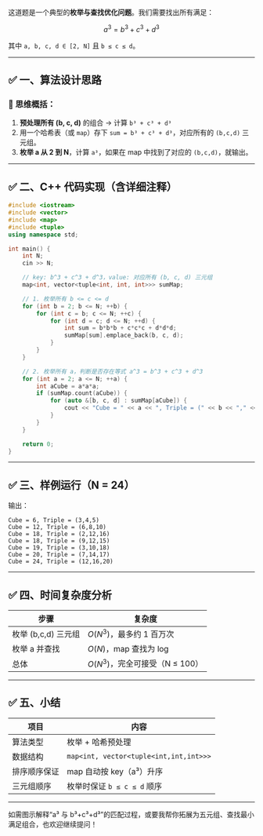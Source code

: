 这道题是一个典型的**枚举与查找优化问题**。我们需要找出所有满足：

$$
a^3 = b^3 + c^3 + d^3
$$

其中 `a, b, c, d ∈ [2, N]` 且 `b ≤ c ≤ d`。

---

## ✅ 一、算法设计思路

### 🧠 思维概括：

1. **预处理所有 (b, c, d)** 的组合 → 计算 `b³ + c³ + d³`
2. 用一个哈希表（或 `map`）存下 `sum = b³ + c³ + d³`，对应所有的 `(b,c,d)` 三元组。
3. **枚举 a 从 2 到 N**，计算 `a³`，如果在 map 中找到了对应的 `(b,c,d)`，就输出。

---

## ✅ 二、C++ 代码实现（含详细注释）

```cpp
#include <iostream>
#include <vector>
#include <map>
#include <tuple>
using namespace std;

int main() {
    int N;
    cin >> N;

    // key: b^3 + c^3 + d^3，value: 对应所有 (b, c, d) 三元组
    map<int, vector<tuple<int, int, int>>> sumMap;

    // 1. 枚举所有 b <= c <= d
    for (int b = 2; b <= N; ++b) {
        for (int c = b; c <= N; ++c) {
            for (int d = c; d <= N; ++d) {
                int sum = b*b*b + c*c*c + d*d*d;
                sumMap[sum].emplace_back(b, c, d);
            }
        }
    }

    // 2. 枚举所有 a，判断是否存在等式 a^3 = b^3 + c^3 + d^3
    for (int a = 2; a <= N; ++a) {
        int aCube = a*a*a;
        if (sumMap.count(aCube)) {
            for (auto &[b, c, d] : sumMap[aCube]) {
                cout << "Cube = " << a << ", Triple = (" << b << "," << c << "," << d << ")" << endl;
            }
        }
    }

    return 0;
}
```

---

## ✅ 三、样例运行（N = 24）

输出：

```
Cube = 6, Triple = (3,4,5)
Cube = 12, Triple = (6,8,10)
Cube = 18, Triple = (2,12,16)
Cube = 18, Triple = (9,12,15)
Cube = 19, Triple = (3,10,18)
Cube = 20, Triple = (7,14,17)
Cube = 24, Triple = (12,16,20)
```

---

## ✅ 四、时间复杂度分析

| 步骤             | 复杂度                     |
| -------------- | ----------------------- |
| 枚举 (b,c,d) 三元组 | $O(N^3)$，最多约 1 百万次      |
| 枚举 a 并查找       | $O(N)$，map 查找为 log      |
| 总体             | $O(N^3)$，完全可接受（N ≤ 100） |

---

## ✅ 五、小结

| 项目     | 内容                                     |
| ------ | -------------------------------------- |
| 算法类型   | 枚举 + 哈希预处理                             |
| 数据结构   | `map<int, vector<tuple<int,int,int>>>` |
| 排序顺序保证 | map 自动按 key（a³）升序                      |
| 三元组顺序  | 枚举时保证 `b ≤ c ≤ d` 顺序                   |

---

如需图示解释“a³ 与 b³+c³+d³”的匹配过程，或要我帮你拓展为五元组、查找最小满足组合，也欢迎继续提问！
